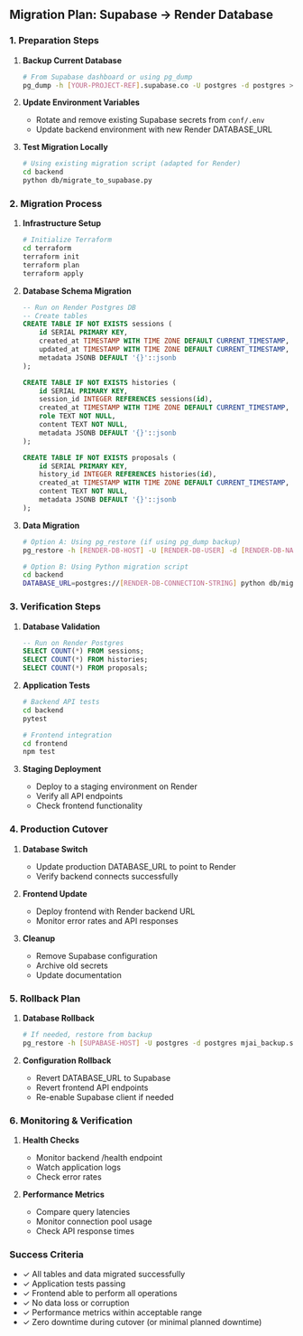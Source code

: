 ## Migration Plan: Supabase → Render Database

### 1. Preparation Steps

1. **Backup Current Database**
   ```bash
   # From Supabase dashboard or using pg_dump
   pg_dump -h [YOUR-PROJECT-REF].supabase.co -U postgres -d postgres > mjai_backup.sql
   ```

2. **Update Environment Variables**
   - Rotate and remove existing Supabase secrets from `conf/.env`
   - Update backend environment with new Render DATABASE_URL

3. **Test Migration Locally**
   ```bash
   # Using existing migration script (adapted for Render)
   cd backend
   python db/migrate_to_supabase.py
   ```

### 2. Migration Process

1. **Infrastructure Setup**
   ```bash
   # Initialize Terraform
   cd terraform
   terraform init
   terraform plan
   terraform apply
   ```

2. **Database Schema Migration**
   ```sql
   -- Run on Render Postgres DB
   -- Create tables
   CREATE TABLE IF NOT EXISTS sessions (
       id SERIAL PRIMARY KEY,
       created_at TIMESTAMP WITH TIME ZONE DEFAULT CURRENT_TIMESTAMP,
       updated_at TIMESTAMP WITH TIME ZONE DEFAULT CURRENT_TIMESTAMP,
       metadata JSONB DEFAULT '{}'::jsonb
   );

   CREATE TABLE IF NOT EXISTS histories (
       id SERIAL PRIMARY KEY,
       session_id INTEGER REFERENCES sessions(id),
       created_at TIMESTAMP WITH TIME ZONE DEFAULT CURRENT_TIMESTAMP,
       role TEXT NOT NULL,
       content TEXT NOT NULL,
       metadata JSONB DEFAULT '{}'::jsonb
   );

   CREATE TABLE IF NOT EXISTS proposals (
       id SERIAL PRIMARY KEY,
       history_id INTEGER REFERENCES histories(id),
       created_at TIMESTAMP WITH TIME ZONE DEFAULT CURRENT_TIMESTAMP,
       content TEXT NOT NULL,
       metadata JSONB DEFAULT '{}'::jsonb
   );
   ```

3. **Data Migration**
   ```bash
   # Option A: Using pg_restore (if using pg_dump backup)
   pg_restore -h [RENDER-DB-HOST] -U [RENDER-DB-USER] -d [RENDER-DB-NAME] mjai_backup.sql

   # Option B: Using Python migration script
   cd backend
   DATABASE_URL=postgres://[RENDER-DB-CONNECTION-STRING] python db/migrate_to_supabase.py
   ```

### 3. Verification Steps

1. **Database Validation**
   ```sql
   -- Run on Render Postgres
   SELECT COUNT(*) FROM sessions;
   SELECT COUNT(*) FROM histories;
   SELECT COUNT(*) FROM proposals;
   ```

2. **Application Tests**
   ```bash
   # Backend API tests
   cd backend
   pytest

   # Frontend integration
   cd frontend
   npm test
   ```

3. **Staging Deployment**
   - Deploy to a staging environment on Render
   - Verify all API endpoints
   - Check frontend functionality

### 4. Production Cutover

1. **Database Switch**
   - Update production DATABASE_URL to point to Render
   - Verify backend connects successfully

2. **Frontend Update**
   - Deploy frontend with Render backend URL
   - Monitor error rates and API responses

3. **Cleanup**
   - Remove Supabase configuration
   - Archive old secrets
   - Update documentation

### 5. Rollback Plan

1. **Database Rollback**
   ```bash
   # If needed, restore from backup
   pg_restore -h [SUPABASE-HOST] -U postgres -d postgres mjai_backup.sql
   ```

2. **Configuration Rollback**
   - Revert DATABASE_URL to Supabase
   - Revert frontend API endpoints
   - Re-enable Supabase client if needed

### 6. Monitoring & Verification

1. **Health Checks**
   - Monitor backend /health endpoint
   - Watch application logs
   - Check error rates

2. **Performance Metrics**
   - Compare query latencies
   - Monitor connection pool usage
   - Check API response times

### Success Criteria

- ✓ All tables and data migrated successfully
- ✓ Application tests passing
- ✓ Frontend able to perform all operations
- ✓ No data loss or corruption
- ✓ Performance metrics within acceptable range
- ✓ Zero downtime during cutover (or minimal planned downtime)
